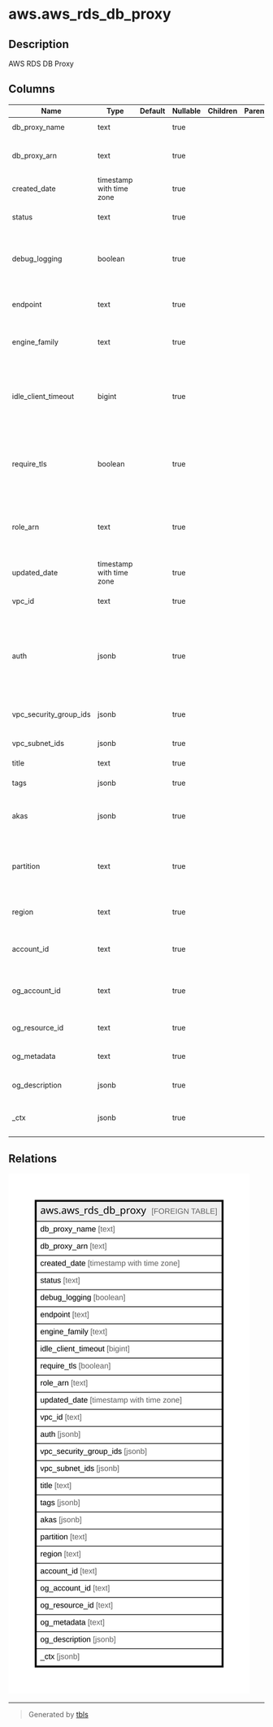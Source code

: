 # aws.aws_rds_db_proxy

## Description

AWS RDS DB Proxy

## Columns

| Name | Type | Default | Nullable | Children | Parents | Comment |
| ---- | ---- | ------- | -------- | -------- | ------- | ------- |
| db_proxy_name | text |  | true |  |  | The identifier for the proxy. |
| db_proxy_arn | text |  | true |  |  | The Amazon Resource Name (ARN) for the proxy |
| created_date | timestamp with time zone |  | true |  |  | The date and time when the proxy was first created. |
| status | text |  | true |  |  | The current status of this proxy. |
| debug_logging | boolean |  | true |  |  | Whether the proxy includes detailed information about SQL statements in its logs. |
| endpoint | text |  | true |  |  | The endpoint that you can use to connect to the DB proxy. |
| engine_family | text |  | true |  |  | The kinds of databases that the proxy can connect to. |
| idle_client_timeout | bigint |  | true |  |  | The number of seconds a connection to the proxy can have no activity before the proxy drops the client connection. |
| require_tls | boolean |  | true |  |  | Indicates whether Transport Layer Security (TLS) encryption is required for connections to the proxy. |
| role_arn | text |  | true |  |  | The Amazon Resource Name (ARN) for the IAM role that the proxy uses to access Amazon Secrets Manager. |
| updated_date | timestamp with time zone |  | true |  |  | The date and time when the proxy was last updated. |
| vpc_id | text |  | true |  |  | Provides the VPC ID of the DB proxy. |
| auth | jsonb |  | true |  |  | One or more data structures specifying the authorization mechanism to connect to the associated RDS DB instance or Aurora DB cluster. |
| vpc_security_group_ids | jsonb |  | true |  |  | Provides a list of VPC security groups that the proxy belongs to. |
| vpc_subnet_ids | jsonb |  | true |  |  | The EC2 subnet IDs for the proxy. |
| title | text |  | true |  |  | Title of the resource. |
| tags | jsonb |  | true |  |  | A map of tags for the resource. |
| akas | jsonb |  | true |  |  | Array of globally unique identifier strings (also known as) for the resource. |
| partition | text |  | true |  |  | The AWS partition in which the resource is located (aws, aws-cn, or aws-us-gov). |
| region | text |  | true |  |  | The AWS Region in which the resource is located. |
| account_id | text |  | true |  |  | The AWS Account ID in which the resource is located. |
| og_account_id | text |  | true |  |  | The Platform Account ID in which the resource is located. |
| og_resource_id | text |  | true |  |  | The unique ID of the resource in opengovernance. |
| og_metadata | text |  | true |  |  | Platform Metadata of the AWS resource. |
| og_description | jsonb |  | true |  |  | The full model description of the resource |
| _ctx | jsonb |  | true |  |  | Steampipe context in JSON form, e.g. connection_name. |

## Relations

![er](aws.aws_rds_db_proxy.svg)

---

> Generated by [tbls](https://github.com/k1LoW/tbls)
